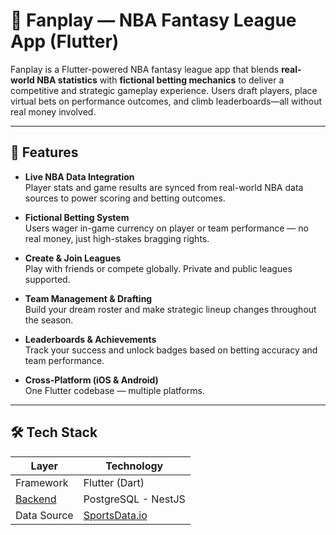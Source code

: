 # 🏀 Fanplay — NBA Fantasy League App (Flutter)

Fanplay is a Flutter-powered NBA fantasy league app that blends **real-world NBA statistics** with **fictional betting mechanics** to deliver a competitive and strategic gameplay experience. Users draft players, place virtual bets on performance outcomes, and climb leaderboards—all without real money involved.

---

## 🚀 Features

- **Live NBA Data Integration**  
  Player stats and game results are synced from real-world NBA data sources to power scoring and betting outcomes.

- **Fictional Betting System**  
  Users wager in-game currency on player or team performance — no real money, just high-stakes bragging rights.

- **Create & Join Leagues**  
  Play with friends or compete globally. Private and public leagues supported.

- **Team Management & Drafting**  
  Build your dream roster and make strategic lineup changes throughout the season.

- **Leaderboards & Achievements**  
  Track your success and unlock badges based on betting accuracy and team performance.

- **Cross-Platform (iOS & Android)**  
  One Flutter codebase — multiple platforms.

---

## 🛠️ Tech Stack

| Layer       | Technology |
|-------------|------------|
| Framework   | Flutter (Dart) |
| [Backend](https://github.com/baptistemejean/fanplay-server/tree/main) | PostgreSQL - NestJS |
| Data Source | [SportsData.io](https://sportsdata.io/) |
